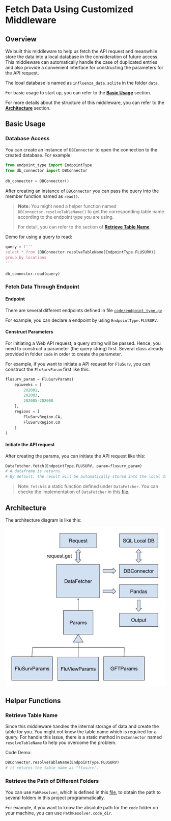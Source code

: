 # Fetch Data Using Customized Middleware

## Overview

We built this middleware to help us fetch the API request and meanwhile store the data into a local database in the consideration of future access. This middleware can automatically handle the case of duplicated entries and also provide a convenient interface for constructing the parameters for the API request.

The lcoal database is named as `influenza_data.sqlite` in the folder `data`.

For basic usage to start up, you can refer to the **[Basic Usage](#basic-usage)** section.

For more details about the structure of this middleware, you can refer to the **[Architecture](#architecture)** section.

## Basic Usage 

### Database Access

You can create an instance of `DBConnector` to open the connection to the created database. For example:

``` python
from endpoint_type import EndpointType
from db_connector import DBConnector

db_connector = DBConnector()
```

After creating an instance of `DBConnector` you can pass the query into the member function named as `read()`. 

> **Note:** You might need a helper function named `DBConnector.resolveTableName()` to get the corresponding table name according to the endpoint type you are using. 
> 
> For detail, you can refer to the section of **[Retrieve Table Name](#retrieve-table-name)**.

Demo for using a query to read:

``` python
query = f'''
select * from {DBConnector.resolveTableName(EndpointType.FLUSURV)}
group by locations
'''

db_connector.read(query)
```

### Fetch Data Through Endpoint

#### Endpoint

There are several different endpoints defined in file [`code/endpoint_type.py`](../code/endpoint_type.py)

For example, you can declare a endpoint by using `EndpointType.FLUSURV`.

#### Construct Parameters

For initiating a Web API request, a query string will be passed. Hence, you need to construct a parameter (the query string) first. Several class already provided in folder `code` in order to create the parameter.

For example, if you want to initiate a API request for `FluSurv`, you can construct the `FluSurvParam` first like this:

``` python
flusurv_param = FluSurvParams(
    epiweeks = [
        202001, 
        202003, 
        202005-202008
    ],
    regions = [
        FluSurvRegion.CA, 
        FluSurvRegion.CO
    ]
)
```

#### Initiate the API request

After creating the params, you can initiate the API request like this:

``` python
DataFetcher.fetch(EndpointType.FLUSURV, param=flusurv_param)
# A dataframe is returns. 
# By default, the result will be automatically stored into the local database.
```

> Note: `fetch` is a static function defined under `DataFetcher`. You can checke the implementation of `DataFetcher` in this [file](../code/data_fetcher.py).


## Architecture 

The architecture diagram is like this:

![](../assets/arch_diagram.jpg)


## Helper Functions

### Retrieve Table Name

Since this middleware handles the internal storage of data and create the table for you. You might not know the table name which is required for a query. For handle this issue, there is a static method in `DBConnector` named `resolveTableName` to help you overcome the problem.

Code Demo:

``` python
DBConnector.resolveTableName(EndpointType.FLUSURV)
# it returns the table name as "flusurv".
```

### Retrieve the Path of Different Folders

You can use `PahResolver`, which is defined in this [file](../code/dir_path_resolver.py), to obtain the path to several folders in this project programmatically.

For example, if you want to know the absolute path for the `code` folder on your machine, you can use `PathResolver.code_dir`.
